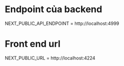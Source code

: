 # Endpoint của backend

NEXT_PUBLIC_API_ENDPOINT = http://localhost:4999

# Front end url

NEXT_PUBLIC_URL = http://localhost:4224

